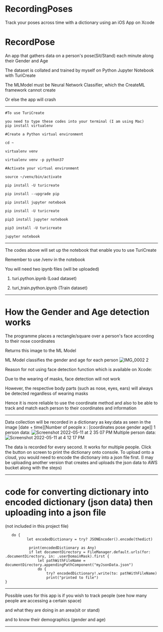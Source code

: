 # RecordingPoses
Track your poses across time with a dictionary using an iOS App on Xcode
# RecordPose
An app that gathers data on a person's pose(Sit/Stand) each minute along their Gender and Age

The dataset is collated and trained by myself on Python Jupyter Notebook with TuriCreate

The MLModel must be Neural Network Classifier, which the CreateML framework cannot create

Or else the app will crash

--------------------------------------------------------------------------------------
```
#To use TuriCreate

you need to type these codes into your terminal (I am using Mac)
pip install virtualenv

#Create a Python virtual environment

cd ~

virtualenv venv

virtualenv venv -p python37

#Activate your virtual environment

source ~/venv/bin/activate

pip install -U turicreate

pip install --upgrade pip

pip install jupyter notebook

pip install -U turicreate

pip3 install jupyter notebook

pip3 install -U turicreate

jupyter notebook
```
--------------------------------------------------------------------------------------
The codes above will set up the notebook that enable you to use TuriCreate

Remember to use /venv in the notebook

You will need two ipynb files (will be uploaded)

1. turi.python.ipynb (Load dataset)

2. turi_train.python.ipynb (Train dataset)
--------------------------------------------------------------------------------------
# How the Gender and Age detection works
The programme places a rectangle/square over a person's face according to their nose coordinates

Returns this image to the ML Model

ML Model classifies the gender and age for each person
![IMG_0002 2](https://user-images.githubusercontent.com/100278023/167801735-d47a71b4-919e-4a7c-a68a-6655b077b542.PNG)

Reason for not using face detection function which is available on Xcode:

Due to the wearing of masks, face detection will not work

However, the respective body parts (such as nose, eyes, ears) will always be detected regardless of wearing masks

Hence it is more reliable to use the coordinate method and also to be able to track and match each person to their coordinates and information


--------------------------------------------------------------------------------------
Data collection will be recorded in a dictionary as key:data as seen in the image
[date + time][Number of people x : [coordinates pose gender age]]
1 person data: ![Screenshot 2022-05-11 at 2 35 07 PM](https://user-images.githubusercontent.com/100278023/167784981-4c463605-7f5b-4529-b9d5-9058fb3a898b.png)
Multiple person data: ![Screenshot 2022-05-11 at 4 12 17 PM](https://user-images.githubusercontent.com/100278023/167801493-28997daf-ddc2-4c20-87d7-9a6e2e0e6cd6.png)

The data is recorded for every second.
It works for multiple people.
Click the button on screen to print the dictionary onto console.
To upload onto a cloud, you would need to encode the dictionary into a json file first.
(I may be uploading another version that creates and uploads the json data to AWS bucket along with the steps)

--------------------------------------------------------------------------------------
# code for converting dictionary into encoded dictionary (json data) then uploading into a json file
(not included in this project file)
 ```
    do {
           let encodedDictionary = try? JSONEncoder().encode(thedict)

            print(encodedDictionary as Any)
            if let documentDirectory = FileManager.default.urls(for: .documentDirectory, in: .userDomainMask).first {
                let pathWithFileName = documentDirectory.appendingPathComponent("myJsonData.json")
                do {
                    try? encodedDictionary!.write(to: pathWithFileName)
                    print("printed to file")
 }
```
--------------------------------------------------------------------------------------

Possible uses for this app is if you wish to track people (see how many people are accessing a certain space)

and what they are doing in an area(sit or stand)

and to know their demographics (gender and age)


--------------------------------------------------------------------------------------
